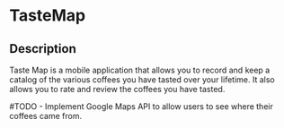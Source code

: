 # TasteMap

## Description

Taste Map is a mobile application that allows you to record and keep a catalog of the various coffees you have tasted over your lifetime. It also allows you to rate and review the coffees you have tasted.

#TODO - Implement Google Maps API to allow users to see where their coffees came from.
